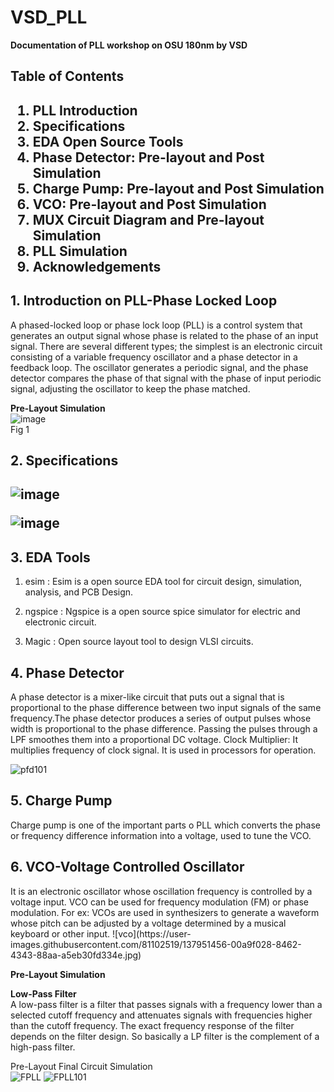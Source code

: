 # VSD_PLL
**Documentation of PLL workshop on OSU 180nm by VSD** 

<h2>Table of Contents<h2/> 

 1. PLL Introduction  
 2. Specifications  
 3. EDA Open Source Tools  
 4. Phase Detector: Pre-layout and Post Simulation  
 5. Charge Pump: Pre-layout and Post Simulation  
 6. VCO: Pre-layout and Post Simulation   
 7. MUX Circuit Diagram and Pre-layout Simulation  
 8. PLL Simulation  
 9. Acknowledgements  
 
  
<h2>1. Introduction on PLL-Phase Locked Loop</h2>  
A phased-locked loop or phase lock loop (PLL) is a control system that generates an output signal whose phase is related to the phase of an input signal. There are several different types; the simplest is an electronic circuit consisting of a variable frequency oscillator and a phase detector in a feedback loop. The oscillator generates a periodic signal, and the phase detector compares the phase of that signal with the phase of input periodic signal, adjusting the oscillator to keep the phase matched.  
  
  **Pre-Layout Simulation**  
  ![image](https://user-images.githubusercontent.com/81102519/137951758-7efa6f0f-5957-4787-b31b-6ec003f7d27e.png)  
   Fig 1
  
    
<h2>2. Specifications<h2/>  
   
 
 ![image](https://user-images.githubusercontent.com/81102519/137954609-2c0f9ccf-e24f-48dd-b040-476d323afcb6.png)  
   
 
 ![image](https://user-images.githubusercontent.com/81102519/137954817-91149fab-b972-4aec-9712-3b060f7d12f0.png)
 
 <h2>3. EDA Tools</h2>

1. esim : Esim is a open source EDA tool for circuit design, simulation, analysis, and PCB Design.

2. ngspice : Ngspice is a open source spice simulator for electric and electronic circuit.

3. Magic : Open source layout tool to design VLSI circuits.       

<h2>4. Phase Detector</h2> 
A phase detector is a mixer-like circuit that puts out a signal that is proportional to the phase difference between two input signals of the same frequency.The phase detector produces a series of output pulses whose width is proportional to the phase difference. Passing the pulses through a LPF smoothes them into a proportional DC voltage.
Clock Multiplier: It multiplies frequency of clock signal. It is used in processors for operation.  
   
 ![pfd101](https://user-images.githubusercontent.com/81102519/137955158-774f025d-0d34-46c6-a565-78b02995bedc.jpg)
  

 <h2>5. Charge Pump</h2> 
Charge pump is one of the important parts o PLL which converts the phase or frequency difference information into a voltage, used to tune the VCO.  
  
 <h2>6. VCO-Voltage Controlled Oscillator</h2>
It is an electronic oscillator whose oscillation frequency is controlled by a voltage input. VCO can be used for frequency modulation (FM) or phase modulation. For ex: VCOs are used in synthesizers to generate a waveform whose pitch can be adjusted by a voltage determined by a musical keyboard or other input.  
  ![vco](https://user-images.githubusercontent.com/81102519/137951456-00a9f028-8462-4343-88aa-a5eb30fd334e.jpg)
  
  **Pre-Layout Simulation**  
  

**Low-Pass Filter**  
A low-pass filter is a filter that passes signals with a frequency lower than a selected cutoff frequency and attenuates signals with frequencies higher than the cutoff frequency. The exact frequency response of the filter depends on the filter design. So basically a LP  filter is the complement of a high-pass filter.






  
  Pre-Layout Final Circuit Simulation  
  ![FPLL](https://user-images.githubusercontent.com/81102519/137950493-3a231407-0577-475b-8f32-afdea804ae50.jpg)
  ![FPLL101](https://user-images.githubusercontent.com/81102519/137950359-145864ed-3274-4263-b51b-7b422a83679b.jpg)
